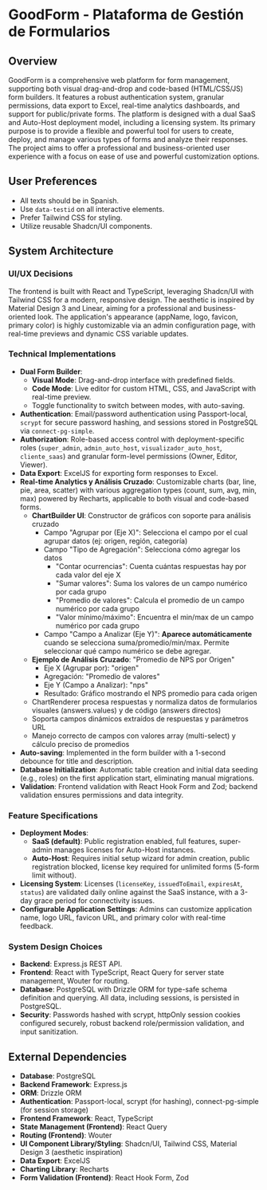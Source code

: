 # GoodForm - Plataforma de Gestión de Formularios

## Overview
GoodForm is a comprehensive web platform for form management, supporting both visual drag-and-drop and code-based (HTML/CSS/JS) form builders. It features a robust authentication system, granular permissions, data export to Excel, real-time analytics dashboards, and support for public/private forms. The platform is designed with a dual SaaS and Auto-Host deployment model, including a licensing system. Its primary purpose is to provide a flexible and powerful tool for users to create, deploy, and manage various types of forms and analyze their responses. The project aims to offer a professional and business-oriented user experience with a focus on ease of use and powerful customization options.

## User Preferences
- All texts should be in Spanish.
- Use `data-testid` on all interactive elements.
- Prefer Tailwind CSS for styling.
- Utilize reusable Shadcn/UI components.

## System Architecture

### UI/UX Decisions
The frontend is built with React and TypeScript, leveraging Shadcn/UI with Tailwind CSS for a modern, responsive design. The aesthetic is inspired by Material Design 3 and Linear, aiming for a professional and business-oriented look. The application's appearance (appName, logo, favicon, primary color) is highly customizable via an admin configuration page, with real-time previews and dynamic CSS variable updates.

### Technical Implementations
- **Dual Form Builder**:
    - **Visual Mode**: Drag-and-drop interface with predefined fields.
    - **Code Mode**: Live editor for custom HTML, CSS, and JavaScript with real-time preview.
    - Toggle functionality to switch between modes, with auto-saving.
- **Authentication**: Email/password authentication using Passport-local, `scrypt` for secure password hashing, and sessions stored in PostgreSQL via `connect-pg-simple`.
- **Authorization**: Role-based access control with deployment-specific roles (`super_admin`, `admin_auto_host`, `visualizador_auto_host`, `cliente_saas`) and granular form-level permissions (Owner, Editor, Viewer).
- **Data Export**: ExcelJS for exporting form responses to Excel.
- **Real-time Analytics y Análisis Cruzado**: Customizable charts (bar, line, pie, area, scatter) with various aggregation types (count, sum, avg, min, max) powered by Recharts, applicable to both visual and code-based forms.
  - **ChartBuilder UI**: Constructor de gráficos con soporte para análisis cruzado
    - Campo "Agrupar por (Eje X)": Selecciona el campo por el cual agrupar datos (ej: origen, región, categoría)
    - Campo "Tipo de Agregación": Selecciona cómo agregar los datos
      - "Contar ocurrencias": Cuenta cuántas respuestas hay por cada valor del eje X
      - "Sumar valores": Suma los valores de un campo numérico por cada grupo
      - "Promedio de valores": Calcula el promedio de un campo numérico por cada grupo
      - "Valor mínimo/máximo": Encuentra el min/max de un campo numérico por cada grupo
    - Campo "Campo a Analizar (Eje Y)": **Aparece automáticamente** cuando se selecciona suma/promedio/min/max. Permite seleccionar qué campo numérico se debe agregar.
  - **Ejemplo de Análisis Cruzado**: "Promedio de NPS por Origen"
    - Eje X (Agrupar por): "origen" 
    - Agregación: "Promedio de valores"
    - Eje Y (Campo a Analizar): "nps"
    - Resultado: Gráfico mostrando el NPS promedio para cada origen
  - ChartRenderer procesa respuestas y normaliza datos de formularios visuales (answers.values) y de código (answers directos)
  - Soporta campos dinámicos extraídos de respuestas y parámetros URL
  - Manejo correcto de campos con valores array (multi-select) y cálculo preciso de promedios
- **Auto-saving**: Implemented in the form builder with a 1-second debounce for title and description.
- **Database Initialization**: Automatic table creation and initial data seeding (e.g., roles) on the first application start, eliminating manual migrations.
- **Validation**: Frontend validation with React Hook Form and Zod; backend validation ensures permissions and data integrity.

### Feature Specifications
- **Deployment Modes**:
    - **SaaS (default)**: Public registration enabled, full features, super-admin manages licenses for Auto-Host instances.
    - **Auto-Host**: Requires initial setup wizard for admin creation, public registration blocked, license key required for unlimited forms (5-form limit without).
- **Licensing System**: Licenses (`licenseKey`, `issuedToEmail`, `expiresAt`, `status`) are validated daily online against the SaaS instance, with a 3-day grace period for connectivity issues.
- **Configurable Application Settings**: Admins can customize application name, logo URL, favicon URL, and primary color with real-time feedback.

### System Design Choices
- **Backend**: Express.js REST API.
- **Frontend**: React with TypeScript, React Query for server state management, Wouter for routing.
- **Database**: PostgreSQL with Drizzle ORM for type-safe schema definition and querying. All data, including sessions, is persisted in PostgreSQL.
- **Security**: Passwords hashed with scrypt, httpOnly session cookies configured securely, robust backend role/permission validation, and input sanitization.

## External Dependencies

- **Database**: PostgreSQL
- **Backend Framework**: Express.js
- **ORM**: Drizzle ORM
- **Authentication**: Passport-local, scrypt (for hashing), connect-pg-simple (for session storage)
- **Frontend Framework**: React, TypeScript
- **State Management (Frontend)**: React Query
- **Routing (Frontend)**: Wouter
- **UI Component Library/Styling**: Shadcn/UI, Tailwind CSS, Material Design 3 (aesthetic inspiration)
- **Data Export**: ExcelJS
- **Charting Library**: Recharts
- **Form Validation (Frontend)**: React Hook Form, Zod